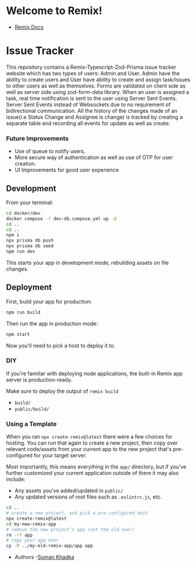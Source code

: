 # Welcome to Remix!

- [Remix Docs](https://remix.run/docs)

# Issue Tracker
This repository contains a Remix-Typescript-Zod-Prisma issue tracker website which has two types of users: Admin and User. Admin have the ability to create users and User have ability to create and assign task/issues to other users as well as themselves.
Forms are validated on client side as well as server side using zod-form-data library. 
When an user is assigned a task, real time notification is sent to the user using Server Sent Events. Server Sent Events instead of Websockets due to no requirement of bidirectional communication.
All the history of the changes made of an issue(i.e Status Change and Assignee is change) is tracked by creating a separate table and recording all events for update as well as create.

### Future Improvements
- Use of queue to notify users.
- More secure way of authentication as well as use of OTP for user creation.
- UI Improvements for good user experience




## Development

From your terminal:

```sh
cd docker/dev
docker compose -f dev-db.compose.yml up -d
cd ..
cd ..
npm i
npx prisma db push
npx prisma db seed
npm run dev
```

This starts your app in development mode, rebuilding assets on file changes.

## Deployment

First, build your app for production:

```sh
npm run build
```

Then run the app in production mode:

```sh
npm start
```

Now you'll need to pick a host to deploy it to.

### DIY

If you're familiar with deploying node applications, the built-in Remix app server is production-ready.

Make sure to deploy the output of `remix build`

- `build/`
- `public/build/`

### Using a Template

When you ran `npx create-remix@latest` there were a few choices for hosting. You can run that again to create a new project, then copy over relevant code/assets from your current app to the new project that's pre-configured for your target server.

Most importantly, this means everything in the `app/` directory, but if you've further customized your current application outside of there it may also include:

- Any assets you've added/updated in `public/`
- Any updated versions of root files such as `.eslintrc.js`, etc.

```sh
cd ..
# create a new project, and pick a pre-configured host
npx create-remix@latest
cd my-new-remix-app
# remove the new project's app (not the old one!)
rm -rf app
# copy your app over
cp -R ../my-old-remix-app/app app
```

- Authors -[Suman Khadka](https://github.com/sumann7916)


